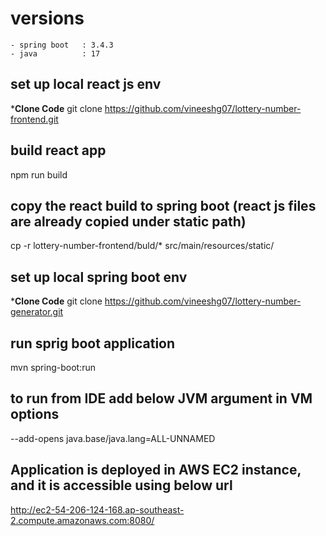 # versions
    - spring boot   : 3.4.3
    - java          : 17

## set up local react js env
***Clone Code** git clone https://github.com/vineeshg07/lottery-number-frontend.git

## build react app
npm run build

## copy the react build to spring boot (react js files are already copied under static path)
cp -r lottery-number-frontend/buld/* src/main/resources/static/

## set up local spring boot env 
***Clone Code** git clone https://github.com/vineeshg07/lottery-number-generator.git

## run sprig boot application
mvn spring-boot:run

## to run from IDE add below JVM argument in VM options
--add-opens java.base/java.lang=ALL-UNNAMED

## Application is deployed in AWS EC2 instance, and it is accessible using below url
http://ec2-54-206-124-168.ap-southeast-2.compute.amazonaws.com:8080/

